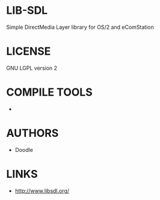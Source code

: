 LIB-SDL
=======

Simple DirectMedia Layer library for OS/2 and eComStation

LICENSE
========
GNU LGPL version 2

COMPILE TOOLS
==============
- 

AUTHORS
=============
- Doodle

LINKS
=============
- http://www.libsdl.org/
